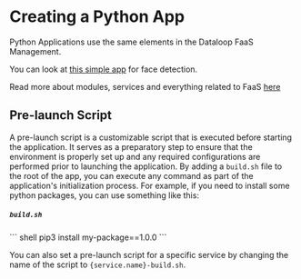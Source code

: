 # Creating a Python App

Python Applications use the same elements in the Dataloop FaaS Management.

You can look at [this simple app](https://github.com/dataloop-ai-apps/opencv-face-detection) for face detection.

Read more about modules, services and everything related to FaaS [here](https://developers.dataloop.ai/tutorials/faas/)

## Pre-launch Script

A pre-launch script is a customizable script that is executed before starting the application.
It serves as a preparatory step to ensure that the environment is properly set up and any required configurations are
performed prior to launching the application.
By adding a `build.sh` file to the root of the app, you can execute any command as part of the application's
initialization process.
For example, if you need to install some python packages, you can use something like this:

<h5 a><strong><code>build.sh</code></strong></h5>
``` shell
pip3 install my-package==1.0.0
```

You can also set a pre-launch script for a specific service by changing the name of the script
to `{service.name}-build.sh`.
